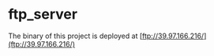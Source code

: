 # ftp_server

The binary of this project is deployed at [ftp://39.97.166.216/](ftp://39.97.166.216/)
